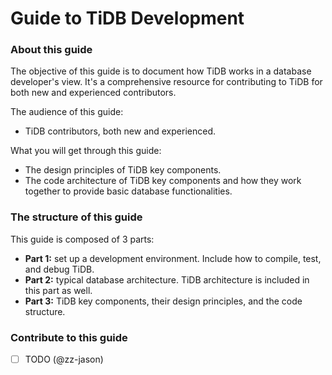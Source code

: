 # Guide to TiDB Development

### About this guide

The objective of this guide is to document how TiDB works in a database developer's view. It's a comprehensive resource for contributing to TiDB for both new and experienced contributors.

The audience of this guide:

* TiDB contributors, both new and experienced.

What you will get through this guide:

* The design principles of TiDB key components.
* The code architecture of TiDB key components and how they work together to provide basic database functionalities.

### The structure of this guide

This guide is composed of 3 parts:

* **Part 1:** set up a development environment. Include how to compile, test, and debug TiDB.
* **Part 2:** typical database architecture. TiDB architecture is included in this part as well.
* **Part 3:** TiDB key components, their design principles, and the code structure.

### Contribute to this guide

* [ ] TODO \(@zz-jason\)

